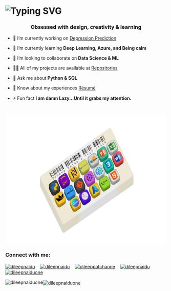 <h1 align="left">
    <img src="https://readme-typing-svg.herokuapp.com?font=Indie+Flower&size=50&duration=3000&pause=1000&color=F23D3D&width=1000&height=100&lines=Namaste+🙏+This+is+Dileep+Sai+Naidu+Patcha." alt="Typing SVG" />
</h1>


<h3 align="center">Obsessed with design, creativity & learning</h3>

- 🔭 I’m currently working on [Depression Prediction](https://github.com/dileepNaiduOne/Will-You-Be-Depression)

- 🌱 I’m currently learning **Deep Learning, Azure, and Being calm**

- 👯 I’m looking to collaborate on **Data Science & ML**

- 👨‍💻 All of my projects are available at [Repositories](https://github.com/dileepNaiduOne?tab=repositories)
  
- 💬 Ask me about **Python & SQL**

- 📄 Know about my experiences [Résumé](https://drive.google.com/file/d/1ho5zgRe-ApYnaegkzqwJWxD4XeTUqnCv/view?usp=drive_link)

- ⚡ Fun fact **I am damn Lazy...Until it grabs my attention.**




<h1 align="center">
    <img align="center" src="https://github.com/dileepNaiduOne/icons/blob/main/skills.png" alt="dileepnaidu" height="400" width="900" />
</h1>


<h3 align="left">Connect with me:</h3>
<p align="left">
  <a href="mailto:dile2107@gmail.com?subject=Dileep%20Naidu%2C%20I%20saw%20your%20profile%20on%20Github..." target="blank"><img align="center" src="https://img.icons8.com/ios-filled/50/filled-message.png" alt="dileepnaidu" height="40" width="40" /></a>&nbsp&nbsp&nbsp;
  <a href="https://linkedin.com/in/dileepnaidu" target="blank"><img align="center" src="https://img.icons8.com/ios-filled/50/linkedin.png" alt="dileepnaidu" height="40" width="40" /></a>&nbsp&nbsp&nbsp;
  <a href="https://kaggle.com/dileeppatchaone" target="blank"><img align="center" src="https://img.icons8.com/windows/32/kaggle.png" alt="dileeppatchaone" height="40" width="40" /></a>&nbsp&nbsp&nbsp;
  <a href="https://www.hackerrank.com/dileepnaidu" target="blank"><img align="center" src="https://img.icons8.com/windows/32/hackerrank.png" alt="dileepnaidu" height="40" width="40" /></a>&nbsp&nbsp&nbsp;
  <a href="https://www.leetcode.com/dileepnaiduone" target="blank"><img align="center" src="https://img.icons8.com/external-tal-revivo-bold-tal-revivo/48/external-level-up-your-coding-skills-and-quickly-land-a-job-logo-bold-tal-revivo.png" alt="dileepnaiduone" height="40" width="40" /></a>&nbsp&nbsp&nbsp;
</p>


<!--
<h3 align="left">Languages and Tools:</h3>
<p align="left">
  <a href="https://www.python.org/" target="_blank" rel="noreferrer"><img align="center" src="https://img.icons8.com/ios/50/python--v1.png" alt="tableau" width="40" height="40"/></a>&nbsp&nbsp&nbsp;
  <a href="https://public.tableau.com/app/profile/dileep.s.patcha/vizzes" target="_blank" rel="noreferrer"><img align="center" src="https://img.icons8.com/ios/50/tableau-software.png" alt="tableau" width="40" height="40"/></a>&nbsp&nbsp&nbsp;
  <a href="https://www.arduino.cc/" target="_blank" rel="noreferrer"><img align="center" src="https://img.icons8.com/ios/50/arduino.png" alt="arduino" width="40" height="40"/></a>&nbsp&nbsp&nbsp;
  <a href="https://azure.microsoft.com/en-in/" target="_blank" rel="noreferrer"><img align="center" src="https://github.com/dileepNaiduOne/dileepNaidu-V-2/blob/main/images/icons8-azure-48.png" alt="azure" width="40" height="40"/></a>&nbsp&nbsp&nbsp;
  <a href="https://www.w3schools.com/css/" target="_blank" rel="noreferrer"><img align="center" src="https://img.icons8.com/ios-filled/50/css3.png" alt="css3" width="40" height="40"/></a>&nbsp&nbsp&nbsp;
  <a href="https://www.w3.org/html/" target="_blank" rel="noreferrer"><img align="center" src="https://img.icons8.com/ios-filled/50/html-5--v2.png" alt="html5" width="40" height="40"/></a>&nbsp&nbsp&nbsp;
  <a href="https://www.mysql.com/" target="_blank" rel="noreferrer"><img align="center" src="https://img.icons8.com/external-those-icons-fill-those-icons/48/external-MySQL-programming-and-development-those-icons-fill-those-icons.png" alt="mysql" width="40" height="40"/></a>&nbsp&nbsp&nbsp;
  <a href="https://opencv.org/" target="_blank" rel="noreferrer"><img align="center" src="https://github.com/dileepNaiduOne/dileepNaidu-V-2/blob/main/images/icons8-opencv-48.png" alt="opencv" width="40" height="40"/></a>&nbsp&nbsp&nbsp;
  <a href="https://www.oracle.com/" target="_blank" rel="noreferrer"><img align="center" src="https://img.icons8.com/ios/50/oracle-logo.png" alt="oracle" width="40" height="40"/></a>&nbsp&nbsp&nbsp;
  <a href="https://pandas.pydata.org/" target="_blank" rel="noreferrer"><img align="center" src="https://github.com/dileepNaiduOne/dileepNaidu-V-2/blob/main/images/icons8-pandas-48.png" alt="pandas" width="40" height="40"/></a>&nbsp&nbsp&nbsp;
  <a href="https://www.postgresql.org" target="_blank" rel="noreferrer"><img align="center" src="https://img.icons8.com/ios-filled/50/postgreesql.png" alt="postgresql" width="40" height="40"/></a>&nbsp&nbsp&nbsp;
  <a href="https://pytorch.org/" target="_blank" rel="noreferrer"><img align="center" src="https://github.com/dileepNaiduOne/dileepNaidu-V-2/blob/main/images/icons8-pytorch-48.png" alt="pytorch" width="40" height="40"/></a>&nbsp&nbsp&nbsp;
  <a href="https://scikit-learn.org/" target="_blank" rel="noreferrer"><img align="center" src="https://github.com/dileepNaiduOne/dileepNaidu-V-2/blob/main/images/Scikit_learn_logo_small.png" alt="scikit_learn" width="70" height="40"/></a>&nbsp&nbsp&nbsp;
  <a href="https://seaborn.pydata.org/" target="_blank" rel="noreferrer"><img align="center" src="https://github.com/dileepNaiduOne/dileepNaidu-V-2/blob/main/images/22799945.png" alt="seaborn" width="40" height="40"/></a>&nbsp&nbsp&nbsp;
  <a href="https://numpy.org/doc/stable/" target="_blank" rel="noreferrer"><img align="center" src="https://github.com/dileepNaiduOne/dileepNaidu-V-2/blob/main/images/icons8-numpy-48.png" alt="numpy" width="40" height="40"/></a>&nbsp&nbsp&nbsp;
  <a href="https://www.tensorflow.org" target="_blank" rel="noreferrer"><img align="center" src="https://github.com/dileepNaiduOne/dileepNaidu-V-2/blob/main/images/22024tf.png" alt="tensorflow" width="40" height="40"/></a>&nbsp&nbsp&nbsp;
</p>
-->


<p><img align="left" src="https://github-readme-stats.vercel.app/api/top-langs?username=dileepnaiduone&show_icons=true&theme=gruvbox&title_color=45099f&text_color=313030&bg_color=f2f2f2&hide_border=false&locale=en&layout=compact" alt="dileepnaiduone" /></p>

<p><img align="center" src="https://github-readme-streak-stats.herokuapp.com/?user=dileepnaiduone&" alt="dileepnaiduone" /></p>
